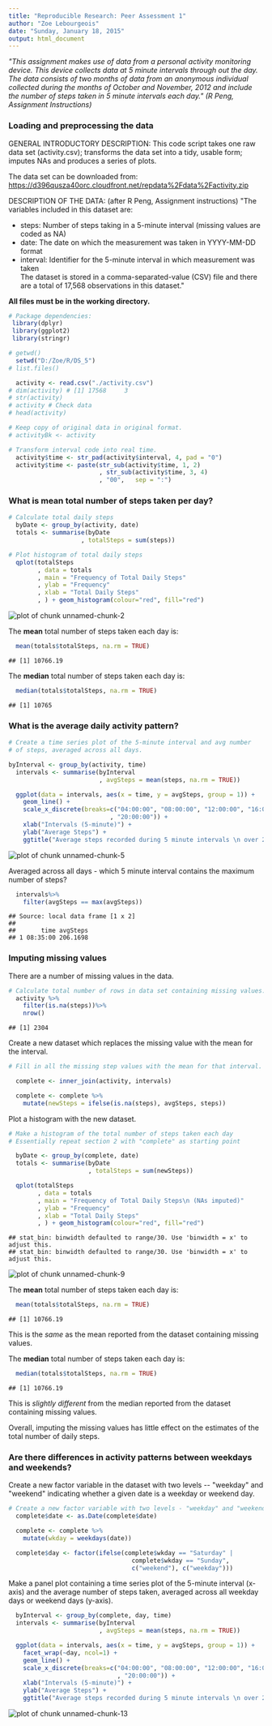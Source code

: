 ```yaml
---
title: "Reproducible Research: Peer Assessment 1"
author: "Zoe Lebourgeois"
date: "Sunday, January 18, 2015"
output: html_document
---
```

*"This assignment makes use of data from a personal activity monitoring device. This device collects data at 5 minute intervals through out the day. The data consists of two months of data from an anonymous individual collected during the months of October and November, 2012 and include the number of steps taken in 5 minute intervals each day." (R Peng, Assignment Instructions)*

### Loading and preprocessing the data

GENERAL INTRODUCTORY DESCRIPTION:
This code script takes one raw data set (activity.csv); transforms the data
set into a tidy, usable form; imputes NAs and produces a series of plots.

The data set can be downloaded from:
<https://d396qusza40orc.cloudfront.net/repdata%2Fdata%2Factivity.zip>

DESCRIPTION OF THE DATA: 
(after R Peng, Assignment instructions)
"The variables included in this dataset are:  
- steps: Number of steps taking in a 5-minute interval (missing values are 
  coded as NA)  
- date: The date on which the measurement was taken in YYYY-MM-DD format  
- interval: Identifier for the 5-minute interval in which measurement was
  taken  
The dataset is stored in a comma-separated-value (CSV) file and there are a 
total of 17,568 observations in this dataset."

**All files must be in the working directory.**


```r
# Package dependencies:
 library(dplyr)
 library(ggplot2)
 library(stringr)

# getwd()
  setwd("D:/Zoe/R/DS_5")
# list.files()

  activity <- read.csv("./activity.csv")
# dim(activity) # [1] 17568     3  
# str(activity)                           
# activity # Check data
# head(activity)

# Keep copy of original data in original format.
# activityBk <- activity

# Transform interval code into real time.
  activity$time <- str_pad(activity$interval, 4, pad = "0")
  activity$time <- paste(str_sub(activity$time, 1, 2)
                         , str_sub(activity$time, 3, 4)
                         , "00",   sep = ":")
```


### What is mean total number of steps taken per day?


```r
# Calculate total daily steps
  byDate <- group_by(activity, date) 
  totals <- summarise(byDate
                    , totalSteps = sum(steps))

# Plot histogram of total daily steps
  qplot(totalSteps
        , data = totals
        , main = "Frequency of Total Daily Steps"
        , ylab = "Frequency" 
        , xlab = "Total Daily Steps"
        , ) + geom_histogram(colour="red", fill="red")
```

![plot of chunk unnamed-chunk-2](figure/unnamed-chunk-2-1.png) 

The **mean** total number of steps taken each day is:

```r
  mean(totals$totalSteps, na.rm = TRUE)
```

```
## [1] 10766.19
```


The **median** total number of steps taken each day is:

```r
  median(totals$totalSteps, na.rm = TRUE)
```

```
## [1] 10765
```


### What is the average daily activity pattern?


```r
# Create a time series plot of the 5-minute interval and avg number
# of steps, averaged across all days.

byInterval <- group_by(activity, time)
  intervals <- summarise(byInterval
                         , avgSteps = mean(steps, na.rm = TRUE))

  ggplot(data = intervals, aes(x = time, y = avgSteps, group = 1)) + 
    geom_line() +
    scale_x_discrete(breaks=c("04:00:00", "08:00:00", "12:00:00", "16:00:00"
                            , "20:00:00")) + 
    xlab("Intervals (5-minute)") + 
    ylab("Average Steps") +
    ggtitle("Average steps recorded during 5 minute intervals \n over 24hr period")
```

![plot of chunk unnamed-chunk-5](figure/unnamed-chunk-5-1.png) 

Averaged across all days - which 5 minute interval contains the maximum number
of steps?


```r
  intervals%>%
    filter(avgSteps == max(avgSteps))
```

```
## Source: local data frame [1 x 2]
## 
##       time avgSteps
## 1 08:35:00 206.1698
```


### Imputing missing values
There are a number of missing values in the data.


```r
# Calculate total number of rows in data set containing missing values.
  activity %>%
    filter(is.na(steps))%>%
    nrow()
```

```
## [1] 2304
```


Create a new dataset which replaces the missing value with the mean for the interval.


```r
# Fill in all the missing step values with the mean for that interval.

  complete <- inner_join(activity, intervals) 

  complete <- complete %>%
    mutate(newSteps = ifelse(is.na(steps), avgSteps, steps))
```

Plot a histogram with the new dataset.


```r
# Make a histogram of the total number of steps taken each day
# Essentially repeat section 2 with "complete" as starting point

  byDate <- group_by(complete, date)
  totals <- summarise(byDate
                      , totalSteps = sum(newSteps))

  qplot(totalSteps
        , data = totals
        , main = "Frequency of Total Daily Steps\n (NAs imputed)"
        , ylab = "Frequency" 
        , xlab = "Total Daily Steps"
        , ) + geom_histogram(colour="red", fill="red")
```

```
## stat_bin: binwidth defaulted to range/30. Use 'binwidth = x' to adjust this.
## stat_bin: binwidth defaulted to range/30. Use 'binwidth = x' to adjust this.
```

![plot of chunk unnamed-chunk-9](figure/unnamed-chunk-9-1.png) 

The **mean** total number of steps taken each day is:

```r
  mean(totals$totalSteps, na.rm = TRUE)
```

```
## [1] 10766.19
```

This is the *same* as the mean reported from the dataset containing missing values.

The **median** total number of steps taken each day is:

```r
  median(totals$totalSteps, na.rm = TRUE)
```

```
## [1] 10766.19
```

This is *slightly different* from the median reported from the dataset containing missing values.

Overall, imputing the missing values has little effect on the estimates of the total number of daily steps.


### Are there differences in activity patterns between weekdays and weekends?
Create a new factor variable in the dataset with two levels -- "weekday" and "weekend" indicating whether a given date is a weekday or weekend day.

```r
# Create a new factor variable with two levels - "weekday" and "weekend".
  complete$date <- as.Date(complete$date)

  complete <- complete %>%
    mutate(wkday = weekdays(date))

  complete$day <- factor(ifelse(complete$wkday == "Saturday" | 
                                  complete$wkday == "Sunday", 
                                  c("weekend"), c("weekday"))) 
```

Make a panel plot containing a time series plot of the 5-minute interval (x-axis) and the average number of steps taken, averaged across all weekday days or weekend days (y-axis).


```r
  byInterval <- group_by(complete, day, time)
  intervals <- summarise(byInterval
                         , avgSteps = mean(steps, na.rm = TRUE))

  ggplot(data = intervals, aes(x = time, y = avgSteps, group = 1)) + 
    facet_wrap(~day, ncol=1) +
    geom_line() +
    scale_x_discrete(breaks=c("04:00:00", "08:00:00", "12:00:00", "16:00:00"
                              , "20:00:00")) + 
    xlab("Intervals (5-minute)") + 
    ylab("Average Steps") +
    ggtitle("Average steps recorded during 5 minute intervals \n over 24hr period")
```

![plot of chunk unnamed-chunk-13](figure/unnamed-chunk-13-1.png) 
